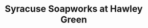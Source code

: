 ---
title: "Syracuse Soapworks at Hawley Green"
url: /syracuse/syracuse-soapworks-at-hawley-green/
shop: Drogerie
---